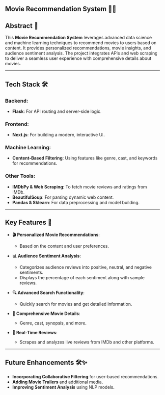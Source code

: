 ## Movie Recommendation System 🎥🍿

## Abstract 📖
This **Movie Recommendation System** leverages advanced data science and machine learning techniques to recommend movies to users based on content. It provides personalized recommendations, movie insights, and audience sentiment analysis. The project integrates APIs and web scraping to deliver a seamless user experience with comprehensive details about movies.

---

## Tech Stack 🛠️

### Backend:
- **Flask**: For API routing and server-side logic.

### Frontend:
- **Next.js**: For building a modern, interactive UI.

### Machine Learning:
- **Content-Based Filtering**: Using features like genre, cast, and keywords for recommendations.

### Other Tools:
- **IMDbPy & Web Scraping**: To fetch movie reviews and ratings from IMDb.
- **BeautifulSoup**: For parsing dynamic web content.
- **Pandas & Sklearn**: For data preprocessing and model building.

---

## Key Features 🌟

- **🎬 Personalized Movie Recommendations**:
  - Based on the content and user preferences.

- **📊 Audience Sentiment Analysis**:
  - Categorizes audience reviews into positive, neutral, and negative sentiments.
  - Displays the percentage of each sentiment along with sample reviews.

- **🔍 Advanced Search Functionality**:
  - Quickly search for movies and get detailed information.

- **📖 Comprehensive Movie Details**:
  - Genre, cast, synopsis, and more.

- **💬 Real-Time Reviews**:
  - Scrapes and analyzes live reviews from IMDb and other platforms.

---

## Future Enhancements 🛠️✨
- **Incorporating Collaborative Filtering** for user-based recommendations.
- **Adding Movie Trailers** and additional media.
- **Improving Sentiment Analysis** using NLP models.
